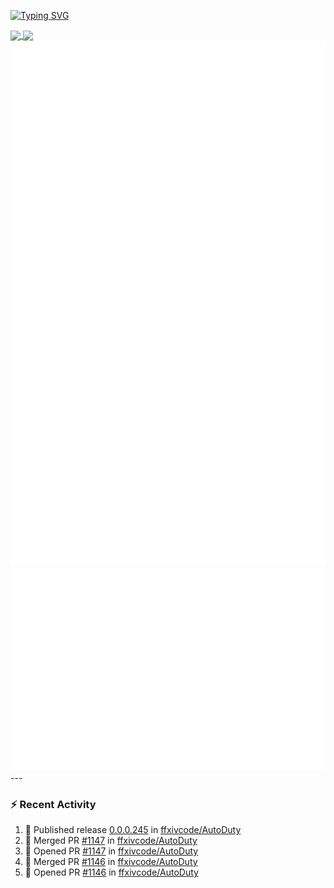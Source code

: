 [![Typing SVG](https://readme-typing-svg.demolab.com?font=Fira+Code&duration=1000&pause=1000&multiline=true&repeat=false&width=435&lines=Simon+Latusek+%7C+Gameplay+Engineer)](https://git.io/typing-svg)

<a href="https://github.com/anuraghazra/github-readme-stats">
  <img height=200 align="center" src="https://github-readme-stats.vercel.app/api?username=erdelf&theme=radical" />
</a>
<a href="https://github.com/anuraghazra/convoychat">
  <img height=200 align="center" src="https://streak-stats.demolab.com?user=erdelf&theme=radical&mode=weekly" />
</a>

<picture>
  <img src="/github-metrics.svg" alt="Metrics">
</picture>

<picture>
  <img src="/github-metrics-achievements.svg" alt="Achievements">
</picture>
---

### :zap: Recent Activity
<!--START_SECTION:activity-->
1. 🚀 Published release [0.0.0.245](https://github.com/ffxivcode/AutoDuty/releases/tag/0.0.0.245) in [ffxivcode/AutoDuty](https://github.com/ffxivcode/AutoDuty)
2. 🎉 Merged PR [#1147](https://github.com/ffxivcode/AutoDuty/pull/1147) in [ffxivcode/AutoDuty](https://github.com/ffxivcode/AutoDuty)
3. 💪 Opened PR [#1147](https://github.com/ffxivcode/AutoDuty/pull/1147) in [ffxivcode/AutoDuty](https://github.com/ffxivcode/AutoDuty)
4. 🎉 Merged PR [#1146](https://github.com/ffxivcode/AutoDuty/pull/1146) in [ffxivcode/AutoDuty](https://github.com/ffxivcode/AutoDuty)
5. 💪 Opened PR [#1146](https://github.com/ffxivcode/AutoDuty/pull/1146) in [ffxivcode/AutoDuty](https://github.com/ffxivcode/AutoDuty)
<!--END_SECTION:activity-->

<!--
**erdelf/erdelf** is a ✨ _special_ ✨ repository because its `README.md` (this file) appears on your GitHub profile.

Here are some ideas to get you started:

- 🔭 I’m currently working on ...
- 🌱 I’m currently learning ...
- 👯 I’m looking to collaborate on ...
- 🤔 I’m looking for help with ...
- 💬 Ask me about ...
- 📫 How to reach me: ...
- 😄 Pronouns: ...
- ⚡ Fun fact: ...
-->
